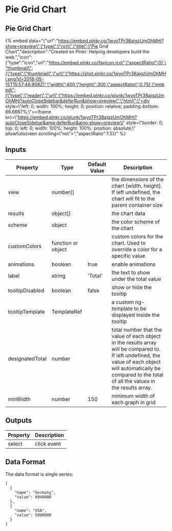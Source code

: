 # Pie Grid Chart

## Pie Grid Chart

{% embed data="{\"url\":\"https://embed.plnkr.co/1wyoTPr38ajgzUmOhMHi?show=preview\",\"type\":\"rich\",\"title\":\"Pie Grid Chart\",\"description\":\"Created on Plnkr: Helping developers build the web.\",\"icon\":{\"type\":\"icon\",\"url\":\"https://embed.plnkr.co/favicon.ico\",\"aspectRatio\":0},\"thumbnail\":{\"type\":\"thumbnail\",\"url\":\"https://shot.plnkr.co/1wyoTPr38ajgzUmOhMHi.png?d=2018-05-15T15:57:46.908Z\",\"width\":400,\"height\":300,\"aspectRatio\":0.75},\"embed\":{\"type\":\"reader\",\"url\":\"https://embed.plnkr.co/plunk/1wyoTPr38ajgzUmOhMHi?autoCloseSidebar&deferRun&show=preview\",\"html\":\"<div style=\\"left: 0; width: 100%; height: 0; position: relative; padding-bottom: 66.6667%;\\"><iframe src=\\"https://embed.plnkr.co/plunk/1wyoTPr38ajgzUmOhMHi?autoCloseSidebar&amp;deferRun&amp;show=preview\\" style=\\"border: 0; top: 0; left: 0; width: 100%; height: 100%; position: absolute;\\" allowfullscreen scrolling=\\"no\\"></iframe></div>\",\"aspectRatio\":1.5}}" %}



## Inputs

| Property | Type | Default Value | Description |
| --- | --- | --- | --- |
| view | number\[\] |  | the dimensions of the chart \[width, height\]. If left undefined, the chart will fit to the parent container size |
| results | object\[\] |  | the chart data |
| scheme | object |  | the color scheme of the chart |
| customColors | function or object |  | custom colors for the chart. Used to override a color for a specific value |
| animations | boolean | true | enable animations |
| label | string | 'Total' | the text to show under the total value |
| tooltipDisabled | boolean | false | show or hide the tooltip |
| tooltipTemplate | TemplateRef |  | a custom ng-template to be displayed inside the tooltip |
| designatedTotal | number |  | total number that the value of each object in the results array will be compared to. If left undefined, the value of each object will automatically be compared to the total of all the values in the results array. |
| minWidth | number | 150 | minimum width of each graph in grid |

## Outputs

| Property | Description |
| --- | --- |
| select | click event |

## Data Format

The data format is single series:

```text
[
  {
    "name": "Germany",
    "value": 8940000
  },
  {
    "name": "USA",
    "value": 5000000
  }
]
```

